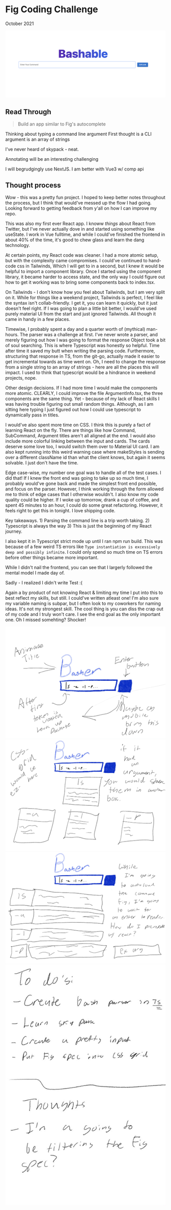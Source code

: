 # Fig Coding Challenge

October 2021

![design3](https://github.com/nicholasoxford/fullstack-challenge/blob/main/fig/1234.png)

## Read Through

> Build an app similar to Fig's autocomplete

Thinking about typing a command line argument
First thought is a CLI argument is an array of strings

I've never heard of skypack - neat.

Annotating will be an interesting challenging

I will begrudgingly use NextJS. I am better with Vue3 w/ comp api

## Thought process

Wow - this was a pretty fun project. I hoped to keep better notes throughout the process, but I think that would've messed up the flow I had going. Looking forward to getting feedback from y'all on how I can improve my repo.

This was also my first ever React app. I knoww _things_ about React from Twitter, but I've never actually dove in and started using something like useState. I work in Vue fulltime, and while I could've finished the frontend in about 40% of the time, it's good to chew glass and learn the dang technology.

At certain points, my React code was cleaner. I had a more atomic setup, but with the complexity came compromises. I could've continued to hand-code css in Tailwinds, Which I will get to in a second, but I knew it would be helpful to import a component library. Once I started using the component library, it became harder to access state, and the only way I could figure out how to get it working was to bring some components back to index.tsx.

On Tailwinds - I don't know how you feel about Tailwinds, but I am very split on it. While for things like a weekend project, Tailwinds is perfect, I feel like the syntax isn't collab-friendly. I get it, you can learn it quickly, but it just doesn't feel right. If I was going to plan a little bit better, I would've used purely material UI from the start and just ignored Tailwinds. All though it came in handy in a few places.

Timewise, I probably spent a day and a quarter worth of (mythical) man-hours. The parser was a challenge at first. I've never wrote a parser, and merely figuring out how I was going to format the response Object took a bit of soul searching. This is where Typescript was honestly so helpful. Time after time it saved my butt when writing the parsing code. Furthermore, structuring that response in TS, from the git-go, actually made it easier to get incremental towards as time went on. Oh, I need to change the response from a single string to an array of strings - here are all the places this will impact. I used to think that typescript would be a hindrance in weekend projects, nope.

Other design decisions. If I had more time I would make the components more atomic. CLEARLY, I could improve the file ArgumentInfo.tsx, the three components are the same thing. Yet - because of my lack of React skills I was having trouble figuring out small random things. Although, as I am sitting here typing I just figured out how I could use typescript to dynamically pass in titles.

I would've also spent more time on CSS. I think this is purely a fact of learning React on the fly. There are things like how Command, SubCommand, Argument titles aren't all aligned at the end. I would also include more colorful linking between the input and cards. The cards deserve some love too, I would switch them over to Material UI card. I am also kept running into this weird warning case where makeStyles is sending over a different className id than what the client knows, but again it seems solvable. I just don't have the time.

Edge case-wise, my number one goal was to handle all of the test cases. I did that! If I knew the front end was going to take up so much time, I probably would've gone back and made the simplest front end possible, and focus on the parser. However, I think working through the form allowed me to think of edge cases that I otherwise wouldn't. I also know my code quality could be higher. If I woke up tomorrow, drank a cup of coffee, and spent 45 minutes to an hour, I could do some great refactoring. However, it feels right to get this in tonight. I love shipping code.

Key takeaways. 1) Parsing the command line is a trip worth taking. 2) Typescript is always the way 3) This is just the beginning of my React journey.

I also kept it in Typescript strict mode up until I ran npm run build. This was because of a few weird TS errors like `Type instantiation is excessively deep and possibly infinite`. I could only spend so much time on TS errors before other things became more important.

While I didn't nail the frontend, you can see that I largerly followed the mental model I made day of.

Sadly - I realized I didn't write Test :(

Again a by product of not knowing React & limiting my time I put into this to best reflect my skills, but still. I could've written atleast one! I'm also sure my variable naming is subpar, but I often look to my coworkers for naming ideas. It's not my strongest skill. The cool thing is you can diss the crap out of my code and I truly won't care. I see the end goal as the only important one. Oh I missed somehting? Shocker!

![design](https://github.com/nicholasoxford/fullstack-challenge/blob/main/Untitled_Artwork.jpg)
![design1](https://github.com/nicholasoxford/fullstack-challenge/blob/main/Untitled_Artwork_1.jpg)
![design2](https://github.com/nicholasoxford/fullstack-challenge/blob/main/Untitled_Artwork_2.jpg)
![design3](https://github.com/nicholasoxford/fullstack-challenge/blob/main/Untitled_Artwork_3.jpg)
